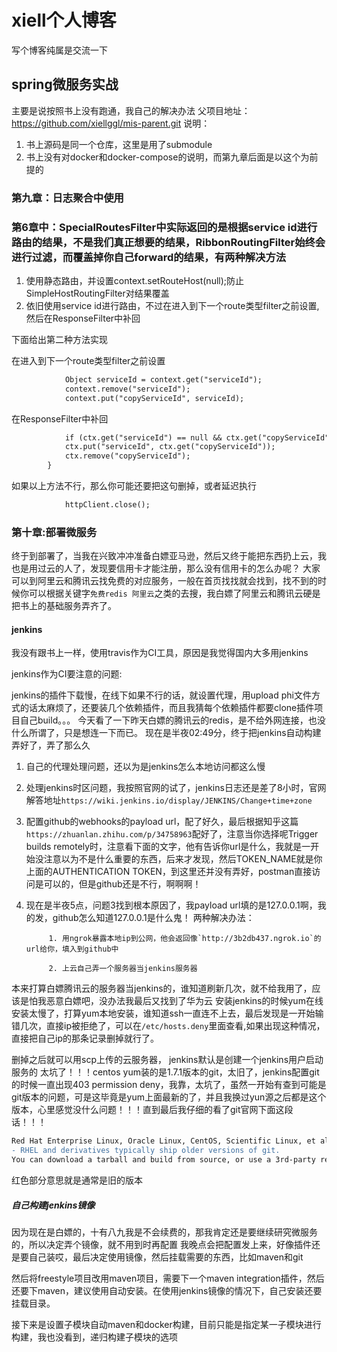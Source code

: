 # xiell个人博客
写个博客纯属是交流一下
## spring微服务实战
主要是说按照书上没有跑通，我自己的解决办法
父项目地址：https://github.com/xiellggl/mis-parent.git
说明：
1. 书上源码是同一个仓库，这里是用了submodule
2. 书上没有对docker和docker-compose的说明，而第九章后面是以这个为前提的
### 第九章：日志聚合中使用
### 第6章中：SpecialRoutesFilter中实际返回的是根据service id进行路由的结果，不是我们真正想要的结果，RibbonRoutingFilter始终会进行过滤，而覆盖掉你自己forward的结果，有两种解决方法
1. 使用静态路由，并设置context.setRouteHost(null);防止SimpleHostRoutingFilter对结果覆盖
2. 依旧使用service id进行路由，不过在进入到下一个route类型filter之前设置,然后在ResponseFilter中补回

下面给出第二种方法实现

在进入到下一个route类型filter之前设置
```diff
            Object serviceId = context.get("serviceId");
            context.remove("serviceId");
            context.put("copyServiceId", serviceId);          
``` 
在ResponseFilter中补回   
```diff                    
            if (ctx.get("serviceId") == null && ctx.get("copyServiceId") != null) {
            ctx.put("serviceId", ctx.get("copyServiceId"));
            ctx.remove("copyServiceId");
        }
```
如果以上方法不行，那么你可能还要把这句删掉，或者延迟执行
```diff
            httpClient.close();
```
### 第十章:部署微服务

终于到部署了，当我在兴致冲冲准备白嫖亚马逊，然后又终于能把东西扔上云，我也是用过云的人了，发现要信用卡才能注册，那么没有信用卡的怎么办呢？
大家可以到阿里云和腾讯云找免费的对应服务，一般在首页找找就会找到，找不到的时候你可以根据关键字`免费redis 阿里云`之类的去搜，我白嫖了阿里云和腾讯云硬是把书上的基础服务弄齐了。

#### jenkins

我没有跟书上一样，使用travis作为CI工具，原因是我觉得国内大多用jenkins

jenkins作为CI要注意的问题:

jenkins的插件下载慢，在线下如果不行的话，就设置代理，用upload phi文件方式的话太麻烦了，还要装几个依赖插件，而且我猜每个依赖插件都要clone插件项目自己build。。。
今天看了一下昨天白嫖的腾讯云的redis，是不给外网连接，也没什么所谓了，只是想连一下而已。
现在是半夜02:49分，终于把jenkins自动构建弄好了，弄了那么久
1. 自己的代理处理问题，还以为是jenkins怎么本地访问都这么慢
2. 处理jenkins时区问题，我按照官网的试了，jenkins日志还是差了8小时，官网解答地址`https://wiki.jenkins.io/display/JENKINS/Change+time+zone`
3. 配置github的webhooks的payload url，配了好久，最后根据知乎这篇`https://zhuanlan.zhihu.com/p/34758963`配好了，注意当你选择呢Trigger builds remotely时，注意看下面的文字，他有告诉你url是什么，我就是一开始没注意以为不是什么重要的东西，后来才发现，然后TOKEN_NAME就是你上面的AUTHENTICATION TOKEN，到这里还并没有弄好，postman直接访问是可以的，但是github还是不行，啊啊啊！
4. 现在是半夜5点，问题3找到根本原因了，我payload url填的是127.0.0.1啊，我的发，github怎么知道127.0.0.1是什么鬼！
两种解决办法：

            1. 用ngrok暴露本地ip到公网，他会返回像`http://3b2db437.ngrok.io`的url给你，填入到github中
            
            2. 上云自己弄一个服务器当jenkins服务器

本来打算白嫖腾讯云的服务器当jenkins的，谁知道刷新几次，就不给我用了，应该是怕我恶意白嫖吧，没办法我最后又找到了华为云
安装jenkins的时候yum在线安装太慢了，打算yum本地安装，谁知道ssh一直连不上去，最后发现是一开始输错几次，直接ip被拒绝了，可以在`/etc/hosts.deny`里面查看,如果出现这种情况，直接把自己ip的那条记录删掉就行了。

删掉之后就可以用scp上传的云服务器，
jenkins默认是创建一个jenkins用户启动服务的
太坑了！！！centos yum装的是1.7.1版本的git，太旧了，jenkins配置git的时候一直出现403 permission deny，我靠，太坑了，虽然一开始有查到可能是git版本的问题，可是这毕竟是yum上面最新的了，并且我换过yun源之后都是这个版本，心里感觉没什么问题！！！直到最后我仔细的看了git官网下面这段话！！！

```diff
Red Hat Enterprise Linux, Oracle Linux, CentOS, Scientific Linux, et al.
- RHEL and derivatives typically ship older versions of git. 
You can download a tarball and build from source, or use a 3rd-party repository such as the IUS Community Project to obtain a more recent version of git.
```

红色部分意思就是通常是旧的版本

##### 自己构建jenkins镜像
因为现在是白嫖的，十有八九我是不会续费的，那我肯定还是要继续研究微服务的，所以决定弄个镜像，就不用到时再配置
我晚点会把配置发上来，好像插件还是要自己装哎，最后决定使用镜像，然后挂载需要的东西，比如maven和git

然后将freestyle项目改用maven项目，需要下一个maven integration插件，然后还要下maven，建议使用自动安装。在使用jenkins镜像的情况下，自己安装还要挂载目录。

接下来是设置子模块自动maven和docker构建，目前只能是指定某一子模块进行构建，我也没看到，递归构建子模块的选项
